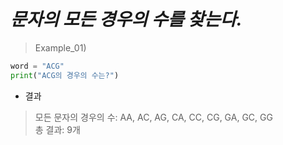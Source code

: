 *문자의 모든 경우의 수를 찾는다.*
======  
> Example_01)  

```Python
word = "ACG"
print("ACG의 경우의 수는?")
```  
- 결과  
> 모든 문자의 경우의 수: AA, AC, AG, CA, CC, CG, GA, GC, GG  
> 총 결과: 9개  
